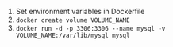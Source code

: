 1. Set environment variables in Dockerfile
2. <code>docker create volume VOLUME_NAME</code>
3. <code>docker run -d -p 3306:3306 --name mysql -v VOLUME_NAME:/var/lib/mysql mysql</code>